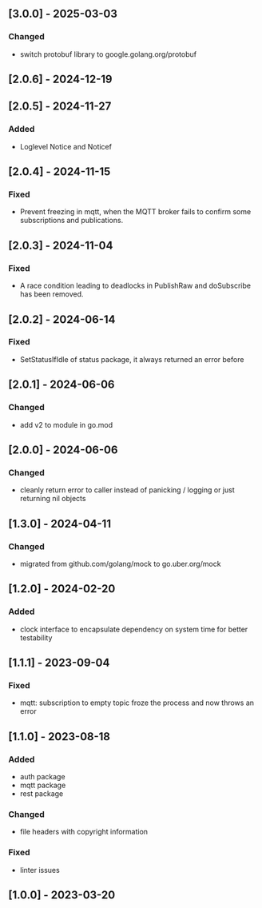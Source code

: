 ## [3.0.0] - 2025-03-03
### Changed
- switch protobuf library to google.golang.org/protobuf

## [2.0.6] - 2024-12-19

## [2.0.5] - 2024-11-27
### Added
- Loglevel Notice and Noticef

## [2.0.4] - 2024-11-15
### Fixed
- Prevent freezing in mqtt, when the MQTT broker fails to confirm some subscriptions and publications.

## [2.0.3] - 2024-11-04
### Fixed
- A race condition leading to deadlocks in PublishRaw and doSubscribe has been removed.

## [2.0.2] - 2024-06-14
### Fixed
- SetStatusIfIdle of status package, it always returned an error before

## [2.0.1] - 2024-06-06
### Changed
- add v2 to module in go.mod

## [2.0.0] - 2024-06-06
### Changed
- cleanly return error to caller instead of panicking / logging or just returning nil objects

## [1.3.0] - 2024-04-11
### Changed
- migrated from github.com/golang/mock to go.uber.org/mock

## [1.2.0] - 2024-02-20
### Added
- clock interface to encapsulate dependency on system time for better testability

## [1.1.1] - 2023-09-04
### Fixed
- mqtt: subscription to empty topic froze the process and now throws an error

## [1.1.0] - 2023-08-18
### Added
- auth package
- mqtt package
- rest package

### Changed
- file headers with copyright information

### Fixed
- linter issues

## [1.0.0] - 2023-03-20
